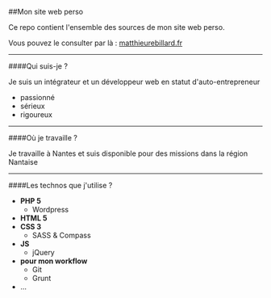 ##Mon site web perso

Ce repo contient l'ensemble des sources de mon site web perso.

Vous pouvez le consulter par là : [matthieurebillard.fr](http://matthieurebillard.fr)

---

####Qui suis-je ?

Je suis un intégrateur et un développeur web en statut d'auto-entrepreneur

* passionné
* sérieux
* rigoureux

---

####Où je travaille ?

Je travaille à Nantes et suis disponible pour des missions dans la région Nantaise

---

####Les technos que j'utilise ?

* **PHP 5**
	* Wordpress
* **HTML 5**
* **CSS 3**
	* SASS & Compass
* **JS**
	* jQuery
* **pour mon workflow**
	* Git
	* Grunt
* ...